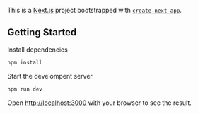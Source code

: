 This is a [Next.js](https://nextjs.org/) project bootstrapped with [`create-next-app`](https://github.com/vercel/next.js/tree/canary/packages/create-next-app).

## Getting Started

Install dependencies

```bash
npm install
```

Start the develompent server

```bash
npm run dev
```

Open [http://localhost:3000](http://localhost:3000) with your browser to see the result.

